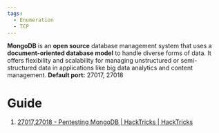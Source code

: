 ```yaml
---
tags:
  - Enumeration
  - TCP
---
```

**MongoDB** is an **open source** database management system that uses a **document-oriented database model** to handle diverse forms of data. It offers flexibility and scalability for managing unstructured or semi-structured data in applications like big data analytics and content management. **Default port:** 27017, 27018
# Guide

1. [27017,27018 - Pentesting MongoDB | HackTricks | HackTricks](https://book.hacktricks.xyz/network-services-pentesting/27017-27018-mongodb)